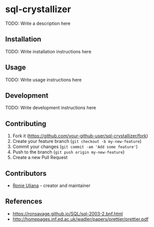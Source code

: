 # sql-crystallizer

TODO: Write a description here

## Installation

TODO: Write installation instructions here

## Usage

TODO: Write usage instructions here

## Development

TODO: Write development instructions here

## Contributing

1. Fork it (<https://github.com/your-github-user/sql-crystallizer/fork>)
2. Create your feature branch (`git checkout -b my-new-feature`)
3. Commit your changes (`git commit -am 'Add some feature'`)
4. Push to the branch (`git push origin my-new-feature`)
5. Create a new Pull Request

## Contributors

- [Ronie Uliana](https://github.com/your-github-user) - creator and maintainer

## References

- https://ronsavage.github.io/SQL/sql-2003-2.bnf.html
- http://homepages.inf.ed.ac.uk/wadler/papers/prettier/prettier.pdf
